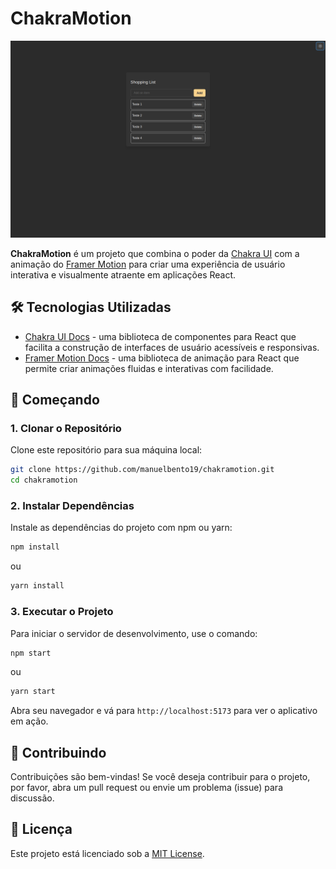 # ChakraMotion
 
![Resultado final do projecto](./public/preview.png)

**ChakraMotion** é um projeto que combina o poder da [Chakra UI](https://chakra-ui.com/) com a animação do [Framer Motion](https://www.framer.com/api/motion/) para criar uma experiência de usuário interativa e visualmente atraente em aplicações React.

## 🛠️ Tecnologias Utilizadas
- [Chakra UI Docs](https://chakra-ui.com/docs/getting-started) - uma biblioteca de componentes para React que facilita a construção de interfaces de usuário acessíveis e responsivas.
- [Framer Motion Docs](https://www.framer.com/) - uma biblioteca de animação para React que permite criar animações fluidas e interativas com facilidade.

## 🚀 Começando

### 1. Clonar o Repositório

Clone este repositório para sua máquina local:

```bash
git clone https://github.com/manuelbento19/chakramotion.git
cd chakramotion
```

### 2. Instalar Dependências

Instale as dependências do projeto com npm ou yarn:

```bash
npm install
```

ou

```bash
yarn install
```

### 3. Executar o Projeto

Para iniciar o servidor de desenvolvimento, use o comando:

```bash
npm start
```

ou

```bash
yarn start
```

Abra seu navegador e vá para `http://localhost:5173` para ver o aplicativo em ação.

## 🤝 Contribuindo

Contribuições são bem-vindas! Se você deseja contribuir para o projeto, por favor, abra um pull request ou envie um problema (issue) para discussão.

## 📝 Licença

Este projeto está licenciado sob a [MIT License](LICENSE).
